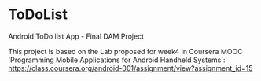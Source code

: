 ToDoList
========

Android ToDo list App - Final DAM Project

This project is based on the Lab proposed for week4 in Coursera MOOC 'Programming Mobile Applications for Android Handheld Systems':
https://class.coursera.org/android-001/assignment/view?assignment_id=15
